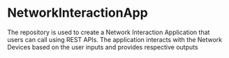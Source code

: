# NetworkInteractionApp
The repository is used to create a Network Interaction Application that users can call using REST APIs. The application interacts with the Network Devices based on the user inputs and provides respective outputs
